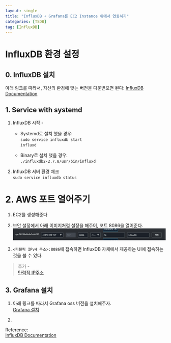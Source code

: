 ```yaml
---
layout: single
title: "InfluxDB + Grafana를 EC2 Instance 위에서 연동하기"
categories: [TSDB]
tag: [InfluxDB]
---
```


# InfluxDB 환경 설정

## 0. InfluxDB 설치
아래 링크를 따라서, 자신의 환경에 맞는 버전을 다운받으면 된다:
[InfluxDB Documentation](https://docs.influxdata.com/influxdb/v2/install/)


## 1. Service with systemd

1. InfluxDB 시작 -   
    - Systemd로 설치 했을 경우:  
    `sudo service influxdb start`   
    `influxd` 

    - Binary로 설치 했을 경우:  
    `./influxdb2-2.7.8/usr/bin/influxd`


2. InfluxDB 서버 환경 체크 \
    `sudo service influxdb status`


# 2. AWS 포트 열어주기

1. EC2를 생성해준다

2. 보안 설정에서 아래 이미지처럼 설정을 해주어, 포트 8086을 열어준다.
![](/assets/images/InfluxDB/1.png)

3. `<퍼블릭 IPv4 주소>:8086`에 접속하면 InfluxDB 자체에서 제공하는 UI에 접속하는 것을 볼 수 있다.

> 추가 -  
> [탄력적 IP주소](/aws/탄력적-IP-주소/)


## 3. Grafana 설치

1. 아래 링크를 따라서 Grafana oss 버전을 설치해주자.  
[Grafana 설치](!https://grafana.com/grafana/download)

2. 

Reference: \
[InfluxDB Documentation](https://docs.influxdata.com/influxdb/v2/install/)